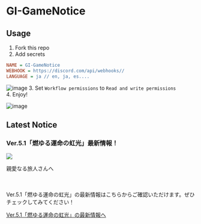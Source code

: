 # GI-GameNotice

## Usage
1. Fork this repo
2. Add secrets
```ini
NAME = GI-GameNotice
WEBHOOK = https://discord.com/api/webhooks//
LANGUAGE = ja // en, ja, es....
```
![image](https://github.com/c2t-r/GI-GameNotice/assets/80561604/63d8a4f2-9ec2-49d7-a637-44d728b2f945)
3. Set `Workflow permissions` to `Read and write permissions`  
4. Enjoy!

![image](https://github.com/c2t-r/GI-GameNotice/assets/80561604/24ec6182-cd99-4969-ab59-1d65c886077a)

## Latest Notice
<start>

### Ver.5.1「燃ゆる運命の虹光」最新情報！
<img src="https://sdk.hoyoverse.com/upload/ann/2024/09/26/5aaf51293bc75e8b1d5442aa90ffe152_5637111699238036924.jpg">
<p style="white-space: pre-wrap;">親愛なる旅人さんへ</p><p style="white-space: pre-wrap; min-height: 1.5em;"></p><p style="white-space: pre-wrap;">Ver.5.1「燃ゆる運命の虹光」の最新情報はこちらからご確認いただけます。ぜひチェックしてみてください！</p><p style="white-space: pre-wrap;"><a href="javascript:miHoYoGameJSSDK.openInBrowser('https://act.hoyoverse.com/puzzle/hk4e/pz_uqJ_R_Dbh9/index.html?utm_source=ingame&utm_medium=notice');" data-type="a" link-type="game_outer" rel="noopener noreferrer nofollow">Ver.5.1「燃ゆる運命の虹光」の最新情報へ</a></p><p style="white-space: pre-wrap; min-height: 1.5em;"></p><p style="white-space: pre-wrap; min-height: 1.5em;"></p>

<end>
